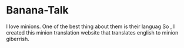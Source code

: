 # Banana-Talk

I love minions. One of the best thing about them is their languag
So , I created this minion translation website that translates english to minion giberrish.
